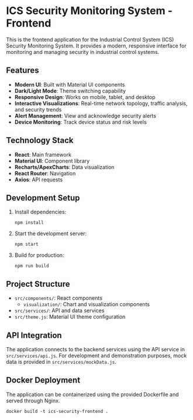# ICS Security Monitoring System - Frontend

This is the frontend application for the Industrial Control System (ICS) Security Monitoring System. It provides a modern, responsive interface for monitoring and managing security in industrial control systems.

## Features

- **Modern UI**: Built with Material UI components
- **Dark/Light Mode**: Theme switching capability
- **Responsive Design**: Works on mobile, tablet, and desktop 
- **Interactive Visualizations**: Real-time network topology, traffic analysis, and security trends
- **Alert Management**: View and acknowledge security alerts
- **Device Monitoring**: Track device status and risk levels

## Technology Stack

- **React**: Main framework
- **Material UI**: Component library
- **Recharts/ApexCharts**: Data visualization
- **React Router**: Navigation
- **Axios**: API requests

## Development Setup

1. Install dependencies:
   ```
   npm install
   ```

2. Start the development server:
   ```
   npm start
   ```

3. Build for production:
   ```
   npm run build
   ```

## Project Structure

- `src/components/`: React components
  - `visualization/`: Chart and visualization components
- `src/services/`: API and data services
- `src/theme.js`: Material UI theme configuration

## API Integration

The application connects to the backend services using the API service in `src/services/api.js`. For development and demonstration purposes, mock data is provided in `src/services/mockData.js`.

## Docker Deployment

The application can be containerized using the provided Dockerfile and served through Nginx.

```
docker build -t ics-security-frontend .
``` 